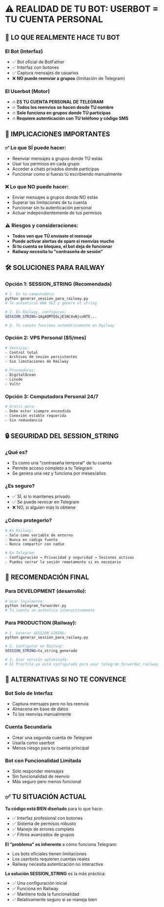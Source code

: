 # ⚠️ REALIDAD DE TU BOT: USERBOT = TU CUENTA PERSONAL

## 🎯 LO QUE REALMENTE HACE TU BOT

### El Bot (Interfaz)
- ✅ Bot oficial de BotFather
- ✅ Interfaz con botones
- ✅ Captura mensajes de usuarios
- ❌ **NO puede reenviar a grupos** (limitación de Telegram)

### El Userbot (Motor)
- 🔥 **ES TU CUENTA PERSONAL DE TELEGRAM**
- 🔥 **Todos los reenvíos se hacen desde TU nombre**
- 🔥 **Solo funciona en grupos donde TÚ participas**
- 🔥 **Requiere autenticación con TU teléfono y código SMS**

## 🚨 IMPLICACIONES IMPORTANTES

### ✅ Lo que SÍ puede hacer:
- Reenviar mensajes a grupos donde TÚ estás
- Usar tus permisos en cada grupo
- Acceder a chats privados donde participas
- Funcionar como si fueras tú escribiendo manualmente

### ❌ Lo que NO puede hacer:
- Enviar mensajes a grupos donde NO estás
- Superar las limitaciones de tu cuenta
- Funcionar sin tu autenticación personal
- Actuar independientemente de tus permisos

### ⚠️ Riesgos y consideraciones:
- **Todos ven que TÚ enviaste el mensaje**
- **Puede activar alertas de spam si reenvías mucho**
- **Si tu cuenta se bloquea, el bot deja de funcionar**
- **Railway necesita tu "contraseña de sesión"**

## 🛠️ SOLUCIONES PARA RAILWAY

### Opción 1: SESSION_STRING (Recomendada)
```bash
# 1. En tu computadora:
python generar_session_para_railway.py
# Te autenticas UNA VEZ y genera el string

# 2. En Railway, configuras:
SESSION_STRING=1AgAOMTQ5LjE1NC4xNjcuNTE...

# 3. Tu cuenta funciona automáticamente en Railway
```

### Opción 2: VPS Personal ($5/mes)
```bash
# Ventajas:
- Control total
- Archivos de sesión persistentes
- Sin limitaciones de Railway

# Proveedores:
- DigitalOcean
- Linode  
- Vultr
```

### Opción 3: Computadora Personal 24/7
```bash
# Gratis pero:
- Debe estar siempre encendida
- Conexión estable requerida
- Sin redundancia
```

## 🔒 SEGURIDAD DEL SESSION_STRING

### ¿Qué es?
- Es como una "contraseña temporal" de tu cuenta
- Permite acceso completo a tu Telegram
- Se genera una vez y funciona por meses/años

### ¿Es seguro?
- ✅ SÍ, si lo mantienes privado
- ✅ Se puede revocar en Telegram
- ❌ NO, si alguien más lo obtiene

### ¿Cómo protegerlo?
```bash
# En Railway:
- Solo como variable de entorno
- Nunca en código fuente
- Nunca compartir con nadie

# En Telegram:
- Configuración → Privacidad y seguridad → Sesiones activas
- Puedes cerrar la sesión remotamente si es necesario
```

## 🎯 RECOMENDACIÓN FINAL

### Para DEVELOPMENT (desarrollo):
```bash
# Usar localmente:
python telegram_forwarder.py
# Tu cuenta se autentica interactivamente
```

### Para PRODUCTION (Railway):
```bash
# 1. Generar SESSION_STRING:
python generar_session_para_railway.py

# 2. Configurar en Railway:
SESSION_STRING=tu_string_generado

# 3. Usar versión optimizada:
# El Procfile ya está configurado para usar telegram_forwarder_railway.py
```

## 🤔 ALTERNATIVAS SI NO TE CONVENCE

### Bot Solo de Interfaz
- Captura mensajes pero no los reenvía
- Almacena en base de datos
- Tú los reenvías manualmente

### Cuenta Secundaria
- Crear una segunda cuenta de Telegram
- Usarla como userbot
- Menos riesgo para tu cuenta principal

### Bot con Funcionalidad Limitada
- Solo responder mensajes
- Sin funcionalidad de reenvío
- Más seguro pero menos funcional

## ✅ TU SITUACIÓN ACTUAL

**Tu código está BIEN diseñado** para lo que hace:
- ✅ Interfaz profesional con botones
- ✅ Sistema de permisos robusto
- ✅ Manejo de errores completo
- ✅ Filtros avanzados de grupos

**El "problema" es inherente** a cómo funciona Telegram:
- Los bots oficiales tienen limitaciones
- Los userbots requieren cuentas reales
- Railway necesita autenticación no interactiva

**La solución SESSION_STRING** es la más práctica:
- ✅ Una configuración inicial
- ✅ Funciona en Railway
- ✅ Mantiene toda la funcionalidad
- ✅ Relativamente seguro si se maneja bien
